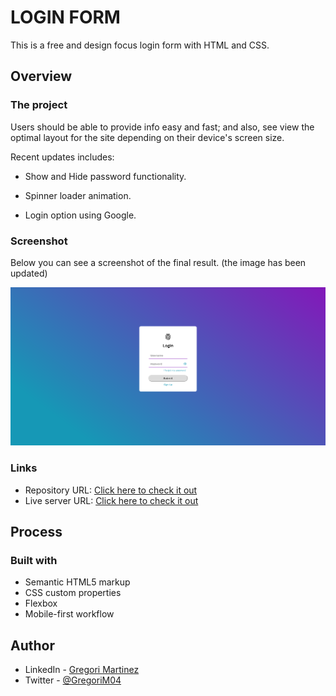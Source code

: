 # LOGIN FORM 

This is a free and design focus login form with HTML and CSS.


## Overview

### The project

Users should be able to provide info easy and fast; and also, see view the optimal layout for the site depending on their device's screen size.

Recent updates includes:

- Show and Hide password functionality.

- Spinner loader animation.

- Login option using Google.

### Screenshot

Below you can see a screenshot of the final result. (the image has been updated)

![](./images/Screenshot.png)

### Links

- Repository URL: [Click here to check it out](https://github.com/GregoriM04/login-form.git)
- Live server URL: [Click here to check it out](https://gregorim04.github.io/login-form/)

## Process

### Built with

- Semantic HTML5 markup
- CSS custom properties
- Flexbox
- Mobile-first workflow


## Author

- LinkedIn - [Gregori Martinez](https://www.linkedin.com/in/gregorim04/)
- Twitter - [@GregoriM04](https://twitter.com/GregoriM04)